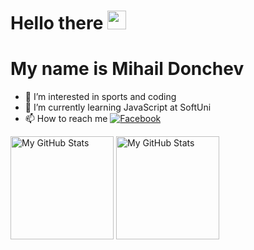 # Hello there <img src="https://media.giphy.com/media/hvRJCLFzcasrR4ia7z/giphy.gif" width="30px" height="30px">
# My name is Mihail Donchev 
- 👀 I’m interested in sports and coding
- 🌱 I’m currently learning JavaScript at SoftUni
- 📫 How to reach me [![Facebook](https://img.shields.io/badge/-Facebook-00B2FF?style=flat-square&logo=Facebook&logoColor=white)](https://www.facebook.com/mihael.donchev)


<p>
  <!-- <summary>:zap: GitHub Stats</summary> -->
  <img height="165em" alt="My GitHub Stats" src="https://github-readme-stats.vercel.app/api?username=MADNMD&show_icons=true&bg_color=00000000&hide_border=true&text_color=3498db&&count_private=true&include_all_commits=true" />
  <img height="165em" alt="My GitHub Stats" src="https://github-readme-stats.vercel.app/api/top-langs/?username=MADNMD&langs_count=8&layout=compact&hide_border=true&bg_color=00000000&text_color=3498db&&count_private=true&include_all_commits=true" />
</p>
<!---
MADNMD/MADNMD is a ✨ special ✨ repository because its `README.md` (this file) appears on your GitHub profile.
You can click the Preview link to take a look at your changes.
--->
